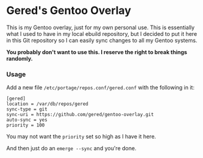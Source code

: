 # Gered's Gentoo Overlay

This is my Gentoo overlay, just for my own personal use. This is essentially what I
used to have in my local ebuild repository, but I decided to put it here in this
Git repository so I can easily sync changes to all my Gentoo systems.

**You probably don't want to use this. I reserve the right to break things randomly.**

### Usage

Add a new file `/etc/portage/repos.conf/gered.conf` with the following in it:

```text
[gered]
location = /var/db/repos/gered
sync-type = git
sync-uri = https://github.com/gered/gentoo-overlay.git
auto-sync = yes
priority = 100
```

You may not want the `priority` set so high as I have it here.

And then just do an `emerge --sync` and you're done.

